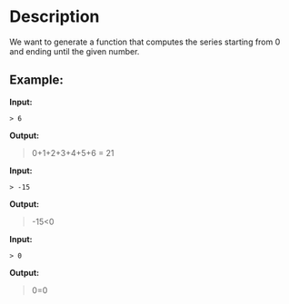 # Description

We want to generate a function that computes the series starting from 0 and ending until the given number.

## Example:

**Input:**

```
> 6
```

**Output:**

> 0+1+2+3+4+5+6 = 21

**Input:**

```
> -15
```

**Output:**

> -15<0

**Input:**

```
> 0
```

**Output:**

> 0=0
